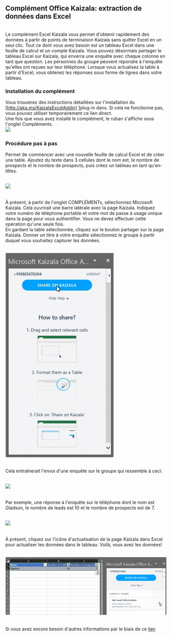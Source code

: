 ## <a name="kaizala-office-add-in-fetch-data-into-excel"></a>Complément Office Kaizala: extraction de données dans Excel
<br>Le complément Excel Kaizala vous permet d'obtenir rapidement des données à partir de points de terminaison Kaizala sans quitter Excel en un seul clic. Tout ce dont vous avez besoin est un tableau Excel dans une feuille de calcul et un compte Kaizala. Vous pouvez désormais partager le tableau Excel sur Kaizala, qui enverra une enquête avec chaque colonne en tant que question. Les personnes du groupe peuvent répondre à l'enquête qu'elles ont reçues sur leur téléphone. Lorsque vous actualisez la table à partir d'Excel, vous obtenez les réponses sous forme de lignes dans votre tableau.
### <a name="installing-the-add-in"></a>Installation du complément
[1]:https://store.office.com/addinstemplateinstallpage.aspx?rs=en-IN&assetid=WA104381121
Vous trouverez des instructions détaillées sur l'installation du [http://aka.ms/KaizalaExcelAddin] [ 1]plug-in dans. Si cela ne fonctionne pas, vous pouvez utiliser temporairement ce lien direct.
<br>Une fois que vous avez installé le complément, le ruban s'affiche sous l'onglet Compléments.
<br>![](Images/Excel%20Add-in1.PNG)
### <a name="scenario-walkthrough"></a>Procédure pas à pas
Permet de commencer avec une nouvelle feuille de calcul Excel et de créer une table. Ajoutez du texte dans 3 cellules dont le nom est, le nombre de prospects et le nombre de prospects, puis créez un tableau en tant qu'en-têtes.

<br>![](Images/Scenario%20walkthrough.PNG)

<br>À présent, à partir de l'onglet COMPLÉMENTs, sélectionnez Microsoft Kaizala. Cela ouvrirait une barre latérale avec la page Kaizala. Indiquez votre numéro de téléphone portable et votre mot de passe à usage unique dans la page pour vous authentifier. Vous ne devez effectuer cette opération qu'une seule fois.
<br> En gardant la table sélectionnée, cliquez sur le bouton partager sur la page Kaizala. Donner un titre à votre enquête sélectionnez le groupe à partir duquel vous souhaitez capturer les données. 

<br>![](Images/Share_ExcelAdd-in.PNG)

<br> Cela entraînerait l'envoi d'une enquête sur le groupe qui ressemble à ceci:

<br>![](Images/Excel%20Add-in2.PNG)

<br>Par exemple, une réponse à l'enquête sur le téléphone dont le nom est Gladson, le nombre de leads est 10 et le nombre de prospects est de 7.

<br>![](Images/Excel%20Add-in3.PNG)

<br>À présent, cliquez sur l'icône d'actualisation de la page Kaizala dans Excel pour actualiser les données dans le tableau. Voilà, vous avez les données!

<br>![](Images/Refresh_ExcelAdd-in.PNG)

<br>Si vous avez encore besoin d'autres informations par le biais de ce [lien](https://www.youtube.com/watch?v=cyvfEw5zGv8&t=0s&index=6&list=PLJquJ26ry3X6wZ5FCXOjMD-uhUGxB_tMd )
